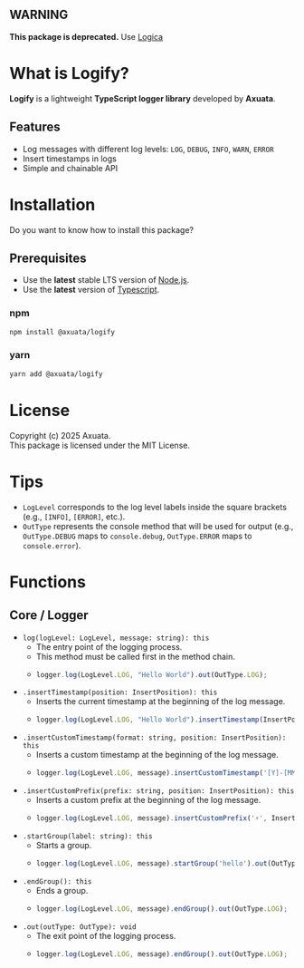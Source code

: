 ## WARNING
**This package is deprecated.** Use [Logica](https://www.npmjs.com/package/@axuata/logica)

# What is Logify?
**Logify** is a lightweight **TypeScript logger library** developed by **Axuata**.

## Features
- Log messages with different log levels: `LOG`, `DEBUG`, `INFO`, `WARN`, `ERROR`
- Insert timestamps in logs
- Simple and chainable API

# Installation
Do you want to know how to install this package?

## Prerequisites
- Use the **latest** stable LTS version of [Node.js](https://nodejs.org).
- Use the **latest** version of [Typescript](https://www.typescriptlang.org/).

### npm
```bash
npm install @axuata/logify
```

### yarn
```bash
yarn add @axuata/logify
```

# License
Copyright (c) 2025 Axuata.  
This package is licensed under the MIT License.

# Tips
- `LogLevel` corresponds to the log level labels inside the square brackets (e.g., `[INFO]`, `[ERROR]`, etc.).
- `OutType` represents the console method that will be used for output (e.g., `OutType.DEBUG` maps to `console.debug`, `OutType.ERROR` maps to `console.error`).

# Functions
## Core / Logger
- `log(logLevel: LogLevel, message: string): this`
    - The entry point of the logging process.
    - This method must be called first in the method chain.
    - ```typescript
      logger.log(LogLevel.LOG, "Hello World").out(OutType.LOG);
      ```
- `.insertTimestamp(position: InsertPosition): this`
    - Inserts the current timestamp at the beginning of the log message.
    - ```typescript
      logger.log(LogLevel.LOG, "Hello World").insertTimestamp(InsertPosition.BEFORE).out(OutType.LOG);
      ```
- `.insertCustomTimestamp(format: string, position: InsertPosition): this`
    - Inserts a custom timestamp at the beginning of the log message.
    - ```typescript
      logger.log(LogLevel.LOG, message).insertCustomTimestamp('[Y]-[MM]-[DD] [hh]:[mm]:[ss] (UTC[timezoneOffset])', InsertPosition.BEFORE).out(OutType.LOG);
      ```
- `.insertCustomPrefix(prefix: string, position: InsertPosition): this`
    - Inserts a custom prefix at the beginning of the log message.
    - ```typescript
      logger.log(LogLevel.LOG, message).insertCustomPrefix('⚡', InsertPosition.BEFORE).out(OutType.LOG);
      ```
- `.startGroup(label: string): this`
    - Starts a group.
    - ```typescript
      logger.log(LogLevel.LOG, message).startGroup('hello').out(OutType.LOG);
      ```
- `.endGroup(): this`
    - Ends a group.
    - ```typescript
      logger.log(LogLevel.LOG, message).endGroup().out(OutType.LOG);
      ```
- `.out(outType: OutType): void`
    - The exit point of the logging process.
    - ```typescript
      logger.log(LogLevel.LOG, message).endGroup().out(OutType.LOG);
      ```